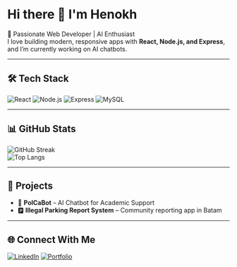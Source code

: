 # Hi there 👋 I'm Henokh  

🚀 Passionate Web Developer | AI Enthusiast  
I love building modern, responsive apps with **React, Node.js, and Express**, and I’m currently working on AI chatbots.

---

## 🛠️ Tech Stack
![React](https://img.shields.io/badge/-React-61DAFB?logo=react&logoColor=white&style=flat) 
![Node.js](https://img.shields.io/badge/-Node.js-339933?logo=node.js&logoColor=white&style=flat) 
![Express](https://img.shields.io/badge/-Express-000000?logo=express&logoColor=white&style=flat) 
![MySQL](https://img.shields.io/badge/-MySQL-4479A1?logo=mysql&logoColor=white&style=flat)  

---

## 📊 GitHub Stats
![GitHub Streak](https://streak-stats.demolab.com/?user=YOUR_USERNAME&theme=tokyonight)  
![Top Langs](https://github-readme-stats.vercel.app/api/top-langs/?username=YOUR_USERNAME&layout=compact&theme=tokyonight)

---

## 🚀 Projects
- 💬 **PolCaBot** – AI Chatbot for Academic Support  
- 🅿️ **Illegal Parking Report System** – Community reporting app in Batam  

---

## 🌐 Connect With Me
[![LinkedIn](https://img.shields.io/badge/-LinkedIn-blue?logo=linkedin&logoColor=white&style=flat)](https://linkedin.com/in/your-link) 
[![Portfolio](https://img.shields.io/badge/-Portfolio-black?logo=vercel&logoColor=white&style=flat)](https://your-portfolio-link.com) 
